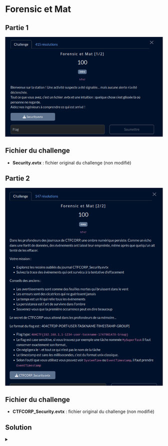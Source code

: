 # Forensic et Mat

## Partie 1

![challenge](challenge1.png)

## Fichier du challenge

* **Security.evtx** : fichier original du challenge (non modifié)

## Partie 2

![challenge](challenge2.png)

## Fichier du challenge

* **CTFCORP_Security.evtx** : fichier original du challenge (non modifié)

<h2>Solution</h2>

<details>
<summary></summary>


### Partie 1

Il suffit d'explorer le fichier d'événement, l'astuce étant de trier par ID d'événement et de chercher les plus pertinents. Le flag est dans la description d'un événement.

### Partie 2

Ça se complique davantage, certaines entrées ont été supprimées.

> 💡 Il faut aller dans l'onglet "Détails" pour avoir tous les éléments de chaque événements, on peut retrouver certains détails <ins>même sur des événements supprimés</ins>.

Il faut alors chercher le bon compte utilisateur. Le flag se construit à partir des 3 descriptions ci-dessous.

> 💡 Attention, EventTimestamp n'est pas en format timestamp unix, il faut le convertir, par exemple avec https://www.timestamp-converter.com/

```
L'utilisateur svc-x a été ajouté au groupe local : Administrateurs Informations supplémentaires : - MemberName: svc-x - MemberSid: S-1-5-21-3623811015-3361044348-30300820-1013 - TargetUserName: Administrateurs - TargetDomainName: CTFCORP - TargetSid: S-1-5-32-544 - SubjectUserSid: S-1-5-21-3623811015-3361044348-30300820-1013 - SubjectUserName: svc-x - SubjectDomainName: CTFCORP - SubjectLogonId: 0x36958 - PrivilegeList: SeSecurityPrivilege - EventTimestamp: 2025-05-14T18:00:24.9891621Z
```

```
Nouvelle tâche planifiée créée : \WinUpdate_Check_75312 - user=svc-x - Description=Trigger: @reboot Informations supplémentaires : - SubjectUserSid: S-1-5-21-3623811015-3361044348-30300820-1013 - SubjectUserName: svc-x - SubjectDomainName: CTFCORP - SubjectLogonId: 0x63084 - TaskName: \WinUpdate_Check_75312 - TaskContent: <Task version='1.2'><Triggers><BootTrigger><Enabled>true</Enabled></BootTrigger></Triggers><Actions><Exec><Command>powershell.exe</Command><Arguments>-WindowStyle Hidden -ExecutionPolicy Bypass -File C:\Users\svc-x\AppData\Local\Temp\payload.ps1</Arguments></Exec></Actions></Task> - EventTimestamp: 2025-05-14T18:00:28.1141208Z
```

```
Erreur suppression journaux de tâches : accès refusé Informations supplémentaires : - SubjectUserSid: S-1-5-21-3623811015-3361044348-30300820-1013 - SubjectUserName: svc-x - SubjectDomainName: CTFCORP - FailureReason: Accès refusé - Status: 0xC0000022 - SubStatus: 0x0 - TargetUserName: EventLog - TargetDomainName: CTFCORP - LogonType: 3 - LogonProcessName: NtLmSsp - AuthenticationPackageName: NTLM - WorkstationName: WORKSTATION-596 - TransmittedServices: - - ProcessId: 0x6922 - ProcessName: C:\Windows\System32\wevtutil.exe - IpAddress: 10.66.77.88 - IpPort: 4444 - EventTimestamp: 2025-05-14T18:00:33.1766777Z
```

</details>

